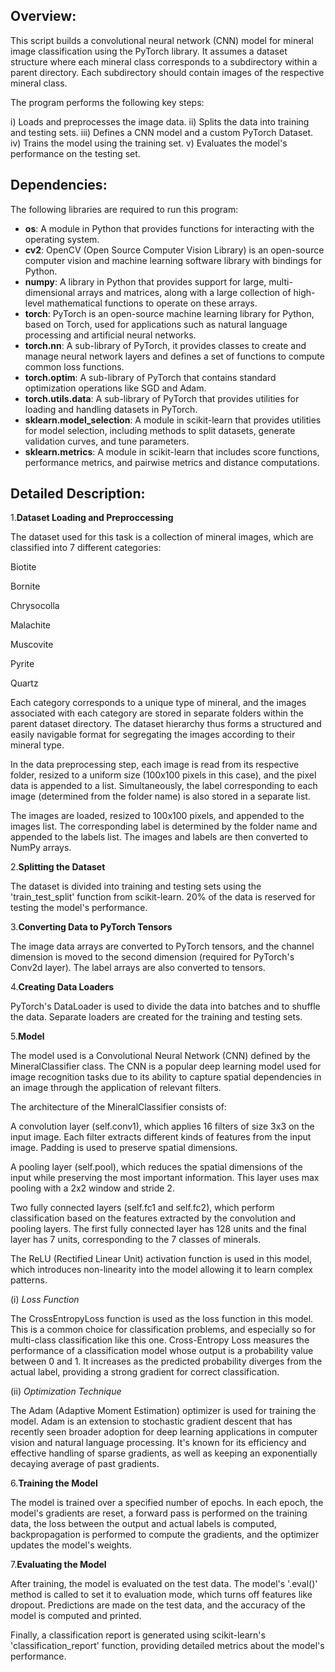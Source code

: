 ## Overview:

This script builds a convolutional neural network (CNN) model for mineral image classification using the PyTorch library. It assumes a dataset structure where each mineral class corresponds to a subdirectory within a parent directory. Each subdirectory should contain images of the respective mineral class. 

The program performs the following key steps:

i) Loads and preprocesses the image data.
ii) Splits the data into training and testing sets.
iii) Defines a CNN model and a custom PyTorch Dataset.
iv) Trains the model using the training set.
v) Evaluates the model's performance on the testing set.

## Dependencies:

The following libraries are required to run this program:

- **os**: A module in Python that provides functions for interacting with the operating system.
- **cv2**: OpenCV (Open Source Computer Vision Library) is an open-source computer vision and machine learning software library with bindings for Python.
- **numpy**: A library in Python that provides support for large, multi-dimensional arrays and matrices, along with a large collection of high-level mathematical functions to operate on these arrays.
- **torch**: PyTorch is an open-source machine learning library for Python, based on Torch, used for applications such as natural language processing and artificial neural networks.
- **torch.nn**: A sub-library of PyTorch, it provides classes to create and manage neural network layers and defines a set of functions to compute common loss functions.
- **torch.optim**: A sub-library of PyTorch that contains standard optimization operations like SGD and Adam.
- **torch.utils.data**: A sub-library of PyTorch that provides utilities for loading and handling datasets in PyTorch.
- **sklearn.model_selection**: A module in scikit-learn that provides utilities for model selection, including methods to split datasets, generate validation curves, and tune parameters.
- **sklearn.metrics**: A module in scikit-learn that includes score functions, performance metrics, and pairwise metrics and distance computations.


## Detailed Description:

1.**Dataset Loading and Preproccessing**

The dataset used for this task is a collection of mineral images, which are classified into 7 different categories:

Biotite

Bornite

Chrysocolla

Malachite

Muscovite

Pyrite

Quartz

Each category corresponds to a unique type of mineral, and the images associated with each category are stored in separate folders within the parent dataset directory. The dataset hierarchy thus forms a structured and easily navigable format for segregating the images according to their mineral type.

In the data preprocessing step, each image is read from its respective folder, resized to a uniform size (100x100 pixels in this case), and the pixel data is appended to a list. Simultaneously, the label corresponding to each image (determined from the folder name) is also stored in a separate list.

The images are loaded, resized to 100x100 pixels, and appended to the images list. The corresponding label is determined by the folder name and appended to the labels list. The images and labels are then converted to NumPy arrays.

2.**Splitting the Dataset**

The dataset is divided into training and testing sets using the 'train_test_split' function from scikit-learn. 20% of the data is reserved for testing the model's performance.

3.**Converting Data to PyTorch Tensors**

The image data arrays are converted to PyTorch tensors, and the channel dimension is moved to the second dimension (required for PyTorch's Conv2d layer). The label arrays are also converted to tensors.

4.**Creating Data Loaders**

PyTorch's DataLoader is used to divide the data into batches and to shuffle the data. Separate loaders are created for the training and testing sets.

5.**Model**

The model used is a Convolutional Neural Network (CNN) defined by the MineralClassifier class. The CNN is a popular deep learning model used for image recognition tasks due to its ability to capture spatial dependencies in an image through the application of relevant filters.

The architecture of the MineralClassifier consists of:

A convolution layer (self.conv1), which applies 16 filters of size 3x3 on the input image. Each filter extracts different kinds of features from the input image. Padding is used to preserve spatial dimensions.

A pooling layer (self.pool), which reduces the spatial dimensions of the input while preserving the most important information. This layer uses max pooling with a 2x2 window and stride 2.

Two fully connected layers (self.fc1 and self.fc2), which perform classification based on the features extracted by the convolution and pooling layers. The first fully connected layer has 128 units and the final layer has 7 units, corresponding to the 7 classes of minerals.

The ReLU (Rectified Linear Unit) activation function is used in this model, which introduces non-linearity into the model allowing it to learn complex patterns.

(i) *Loss Function*

The CrossEntropyLoss function is used as the loss function in this model. This is a common choice for classification problems, and especially so for multi-class classification like this one. Cross-Entropy Loss measures the performance of a classification model whose output is a probability value between 0 and 1. It increases as the predicted probability diverges from the actual label, providing a strong gradient for correct classification.

(ii) *Optimization Technique*

The Adam (Adaptive Moment Estimation) optimizer is used for training the model. Adam is an extension to stochastic gradient descent that has recently seen broader adoption for deep learning applications in computer vision and natural language processing. It's known for its efficiency and effective handling of sparse gradients, as well as keeping an exponentially decaying average of past gradients.

6.**Training the Model**

The model is trained over a specified number of epochs. In each epoch, the model's gradients are reset, a forward pass is performed on the training data, the loss between the output and actual labels is computed, backpropagation is performed to compute the gradients, and the optimizer updates the model's weights.

7.**Evaluating the Model**

After training, the model is evaluated on the test data. The model's '.eval()' method is called to set it to evaluation mode, which turns off features like dropout. Predictions are made on the test data, and the accuracy of the model is computed and printed.


Finally, a classification report is generated using scikit-learn's 'classification_report' function, providing detailed metrics about the model's performance.
